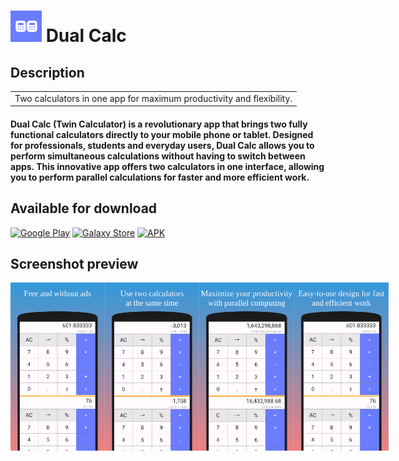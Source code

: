# <img alt="Logo" src="https://github.com/phstudio2/images/blob/main/apps/dualcalc.png" width="50" /> Dual Calc

## Description

<table>
 <tr>
 <td>Two calculators in one app for maximum productivity and flexibility.</td>
    </tr>
</table>

#### Dual Calc (Twin Calculator) is a revolutionary app that brings two fully functional calculators directly to your mobile phone or tablet. Designed for professionals, students and everyday users, Dual Calc allows you to perform simultaneous calculations without having to switch between apps. This innovative app offers two calculators in one interface, allowing you to perform parallel calculations for faster and more efficient work.

## Available for download
[![Google Play](https://img.shields.io/badge/Google_Play-414141?style=for-the-badge&logo=google-play&logoColor=white)](https://play.google.com/store/apps/details?id=com.phstudio.dualcalc) [![Galaxy Store](https://shields.io/badge/Galaxy%20Store-e013a0?style=for-the-badge&logo=samsung&logoColor=white)](https://galaxystore.samsung.com/detail/com.phstudio.dualcalc) [![APK](https://shields.io/badge/APK-42MB-58a6ff?style=for-the-badge&logo=github&logoColor=white)](https://github.com/phstudio2/DualCalc/releases/download/1.0/DualCalc1-0.apk)

## Screenshot preview
<div style="display:flex;">
<img alt="App image" src="https://github.com/phstudio2/DualCalc/blob/master/fastlane/metadata/android/en-US/images/phoneScreenshots/screenshot_1.png?raw=true" width="30%">
<img alt="App image" src="https://github.com/phstudio2/DualCalc/blob/master/fastlane/metadata/android/en-US/images/phoneScreenshots/screenshot_2.png?raw=true" width="30%">
<img alt="App image" src="https://github.com/phstudio2/DualCalc/blob/master/fastlane/metadata/android/en-US/images/phoneScreenshots/screenshot_3.png?raw=true" width="30%">
<img alt="App image" src="https://github.com/phstudio2/DualCalc/blob/master/fastlane/metadata/android/en-US/images/phoneScreenshots/screenshot_4.png?raw=true" width="30%">
</div>
